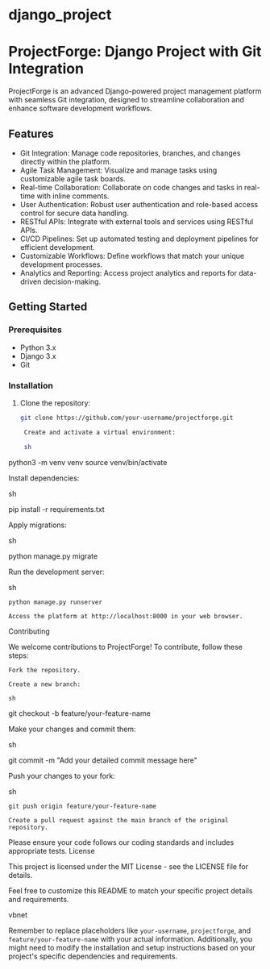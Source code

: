 # django_project
# ProjectForge: Django Project with Git Integration

ProjectForge is an advanced Django-powered project management platform with seamless Git integration, designed to streamline collaboration and enhance software development workflows.

## Features

- Git Integration: Manage code repositories, branches, and changes directly within the platform.
- Agile Task Management: Visualize and manage tasks using customizable agile task boards.
- Real-time Collaboration: Collaborate on code changes and tasks in real-time with inline comments.
- User Authentication: Robust user authentication and role-based access control for secure data handling.
- RESTful APIs: Integrate with external tools and services using RESTful APIs.
- CI/CD Pipelines: Set up automated testing and deployment pipelines for efficient development.
- Customizable Workflows: Define workflows that match your unique development processes.
- Analytics and Reporting: Access project analytics and reports for data-driven decision-making.

## Getting Started

### Prerequisites

- Python 3.x
- Django 3.x
- Git

### Installation

1. Clone the repository:
   ```sh
   git clone https://github.com/your-username/projectforge.git

    Create and activate a virtual environment:

    sh

python3 -m venv venv
source venv/bin/activate

Install dependencies:

sh

pip install -r requirements.txt

Apply migrations:

sh

python manage.py migrate

Run the development server:

sh

    python manage.py runserver

    Access the platform at http://localhost:8000 in your web browser.

Contributing

We welcome contributions to ProjectForge! To contribute, follow these steps:

    Fork the repository.

    Create a new branch:

    sh

git checkout -b feature/your-feature-name

Make your changes and commit them:

sh

git commit -m "Add your detailed commit message here"

Push your changes to your fork:

sh

    git push origin feature/your-feature-name

    Create a pull request against the main branch of the original repository.

Please ensure your code follows our coding standards and includes appropriate tests.
License

This project is licensed under the MIT License - see the LICENSE file for details.

Feel free to customize this README to match your specific project details and requirements.

vbnet


Remember to replace placeholders like `your-username`, `projectforge`, and `feature/your-feature-name` with your actual information. Additionally, you might need to modify the installation and setup instructions based on your project's specific dependencies and requirements.
